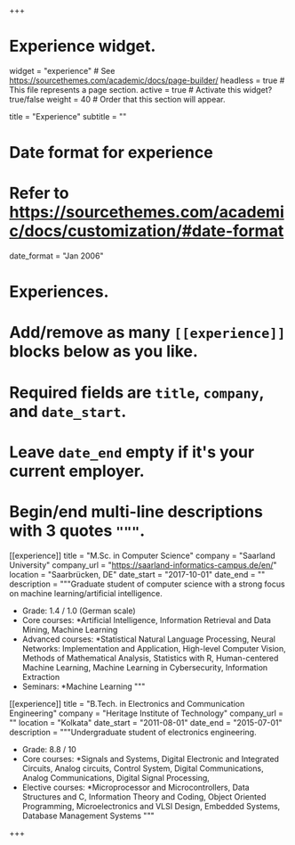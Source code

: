 +++
# Experience widget.
widget = "experience"  # See https://sourcethemes.com/academic/docs/page-builder/
headless = true  # This file represents a page section.
active = true  # Activate this widget? true/false
weight = 40  # Order that this section will appear.

title = "Experience"
subtitle = ""

# Date format for experience
#   Refer to https://sourcethemes.com/academic/docs/customization/#date-format
date_format = "Jan 2006"

# Experiences.
#   Add/remove as many `[[experience]]` blocks below as you like.
#   Required fields are `title`, `company`, and `date_start`.
#   Leave `date_end` empty if it's your current employer.
#   Begin/end multi-line descriptions with 3 quotes `"""`.
[[experience]]
  title = "M.Sc. in Computer Science"
  company = "Saarland University"
  company_url = "https://saarland-informatics-campus.de/en/"
  location = "Saarbrücken, DE"
  date_start = "2017-10-01"
  date_end = ""
  description = """Graduate student of computer science with a strong focus on machine learning/artificial intelligence. 
   * Grade: 1.4 / 1.0 (German scale)
   * Core courses: *Artificial Intelligence, Information Retrieval and Data Mining, Machine Learning 
   * Advanced courses: *Statistical Natural Language Processing, Neural Networks: Implementation and Application, High-level Computer Vision, Methods of Mathematical Analysis, Statistics with R, Human-centered Machine Learning, Machine Learning in Cybersecurity, Information Extraction
   * Seminars: *Machine Learning 
   """

[[experience]]
  title = "B.Tech. in Electronics and Communication Engineering"
  company = "Heritage Institute of Technology"
  company_url = ""
  location = "Kolkata"
  date_start = "2011-08-01"
  date_end = "2015-07-01"
  description = """Undergraduate student of electronics engineering.
   * Grade: 8.8 / 10
   * Core courses: *Signals and Systems, Digital Electronic and Integrated Circuits, Analog circuits,  Control System,  Digital Communications, Analog Communications, Digital Signal Processing, 
   * Elective courses: *Microprocessor and Microcontrollers, Data Structures and C, Information Theory and Coding, Object Oriented Programming, Microelectronics and VLSI Design, Embedded Systems, Database Management Systems
  """

+++
